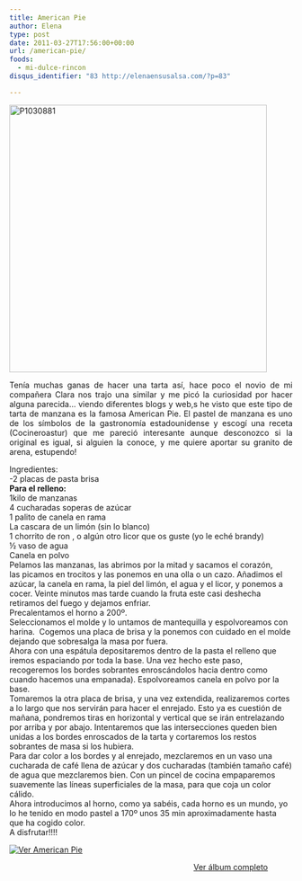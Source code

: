 ```yaml
---
title: American Pie
author: Elena
type: post
date: 2011-03-27T17:56:00+00:00
url: /american-pie/
foods:
  - mi-dulce-rincon
disqus_identifier: "83 http://elenaensusalsa.com/?p=83"

---
```

[<img alt="P1030881" border="0" height="476" src="http://elenaensusalsa.com/wp-content/uploads/2011/03/P1030881_thumb-5B14-5D.jpg" style="border-bottom: 0px; border-left: 0px; border-right: 0px; border-top: 0px; display: inline;" title="P1030881" width="458" />][1]

<div style="text-align: justify;">
  Tenía muchas ganas de hacer una tarta así, hace poco el novio de mi compañera Clara nos trajo una similar y me picó la curiosidad por hacer alguna parecida… viendo diferentes blogs y web,s he visto que este tipo de tarta de manzana es la famosa American Pie. El pastel de manzana es uno de los símbolos de la gastronomía estadounidense y escogí una receta (Cocineroastur) que me pareció interesante aunque desconozco si la original es igual, si alguien la conoce, y me quiere aportar su granito de arena, estupendo!
</div>

<div style="text-align: justify;">
</div>

Ingredientes:  
-2 placas de pasta brisa  
**Para el relleno:**  
1kilo de manzanas   
4 cucharadas soperas de azúcar   
1 palito de canela en rama   
La cascara de un limón (sin lo blanco)   
1 chorrito de ron , o algún otro licor que os guste (yo le eché brandy)   
½ vaso de agua   
Canela en polvo  
Pelamos las manzanas, las abrimos por la mitad y sacamos el corazón,   
las picamos en trocitos y las ponemos en una olla o un cazo. Añadimos el azúcar, la canela en rama, la piel del limón, el agua y el licor, y ponemos a cocer. Veinte minutos mas tarde cuando la fruta este casi deshecha retiramos del fuego y dejamos enfriar.   
Precalentamos el horno a 200º.   
Seleccionamos el molde y lo untamos de mantequilla y espolvoreamos con harina.&nbsp; Cogemos una placa de brisa y la ponemos con cuidado en el molde dejando que sobresalga la masa por fuera.  
Ahora con una espátula depositaremos dentro de la pasta el relleno que iremos espaciando por toda la base. Una vez hecho este paso, recogeremos los bordes sobrantes enroscándolos hacia dentro como cuando hacemos una empanada). Espolvoreamos canela en polvo por la base.  
Tomaremos la otra placa de brisa, y una vez extendida, realizaremos cortes a lo largo que nos servirán para hacer el enrejado. Esto ya es cuestión de mañana, pondremos tiras en horizontal y vertical que se irán entrelazando por arriba y por abajo. Intentaremos que las intersecciones queden bien unidas a los bordes enroscados de la tarta y cortaremos los restos sobrantes de masa si los hubiera.  
Para dar color a los bordes y al enrejado, mezclaremos en un vaso una cucharada de café llena de azúcar y dos cucharadas (también tamaño café) de agua que mezclaremos bien. Con un pincel de cocina empaparemos suavemente las líneas superficiales de la masa, para que coja un color cálido.  
Ahora introducimos al horno, como ya sabéis, cada horno es un mundo, yo lo he tenido en modo pastel a 170º unos 35 min aproximadamente hasta que ha cogido color.  
A disfrutar!!!!

<div style="display: inline; float: none; margin: 0px; padding-bottom: 0px; padding-left: 0px; padding-right: 0px; padding-top: 0px;">
  <a href="http://cid-a5354edc4ebfa1ec.skydrive.live.com/redir.aspx?page=browse&resid=A5354EDC4EBFA1EC!990&type=5" style="border-bottom: 0px; border-left: 0px; border-right: 0px; border-top: 0px;"><img alt="Ver American Pie" src="http://elenaensusalsa.com/wp-content/uploads/2011/03/InlineRepresentationa950ecf7-bd25-4225-ad78-78c27f1d7ff6-5B33-5D.jpg" style="border-bottom: 0px; border-left: 0px; border-right: 0px; border-top: 0px;" /></a></p> 
  
  <div style="text-align: right; width: 460px;">
    <a href="http://cid-a5354edc4ebfa1ec.skydrive.live.com/redir.aspx?page=browse&resid=A5354EDC4EBFA1EC!990&type=5">Ver álbum completo</a>
  </div>
</div>

 [1]: http://elenaensusalsa.com/wp-content/uploads/2011/03/P1030881_thumb-5B14-5D.jpg
